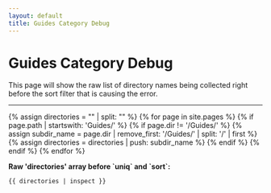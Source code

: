 ```yaml
---
layout: default
title: Guides Category Debug
---
```


# Guides Category Debug

<p>This page will show the raw list of directory names being collected right before the sort filter that is causing the error.</p>

<hr>

{% assign directories = "" | split: "" %}
{% for page in site.pages %}
  {% if page.path | startswith: 'Guides/' %}
    {% if page.dir != '/Guides/' %}
      {% assign subdir_name = page.dir | remove_first: '/Guides/' | split: '/' | first %}
      {% assign directories = directories | push: subdir_name %}
    {% endif %}
  {% endif %}
{% endfor %}

<p><strong>Raw 'directories' array before `uniq` and `sort`:</strong></p>
<pre><code>{{ directories | inspect }}</code></pre>
